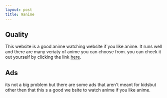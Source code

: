 ```yaml
---
layout: post
title: 9anime
---
```


## Quality

This website is a good anime watching website if you like anime. It runs well and there are many veriaty of anime you can choose from. you can cheek it out yourself by clicking the link [here](https://www1.9anime.to/).

## Ads

its not a big problem but there are some ads that aren't meant for kidsbut other then that this s a good we bsite to watch anime if you like anime.

